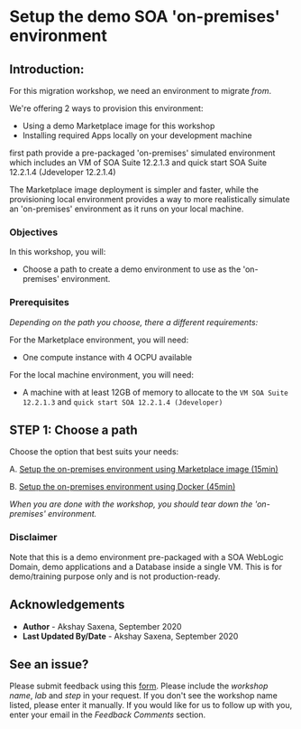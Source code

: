 # Setup the demo SOA 'on-premises' environment

## Introduction: 

For this migration workshop, we need an environment to migrate *from*.

We're offering 2 ways to provision this environment:

- Using a demo Marketplace image for this workshop
- Installing required Apps locally on your development machine

first path provide a pre-packaged 'on-premises' simulated environment which includes an VM of SOA Suite 12.2.1.3 and quick start SOA Suite 12.2.1.4 (Jdeveloper 12.2.1.4)

The Marketplace image deployment is simpler and faster, while the provisioning local environment provides a way to more realistically simulate an 'on-premises' environment as it runs on your local machine. 

### Objectives

In this workshop, you will:

- Choose a path to create a demo environment to use as the 'on-premises' environment.

### Prerequisites

*Depending on the path you choose, there a different requirements:*

For the Marketplace environment, you will need:
- One compute instance with 4 OCPU available

For the local machine environment, you will need:
- A machine with at least 12GB of memory to allocate to the `VM SOA Suite 12.2.1.3` and `quick start SOA 12.2.1.4 (Jdeveloper)`

## **STEP 1:** Choose a path

Choose the option that best suits your needs:

A. [Setup the on-premises environment using Marketplace image (15min)](?lab=lab-1-option-a-setup-on-premises-environment)

B. [Setup the on-premises environment using Docker (45min)](?lab=lab-1-option-b-setup-local-(on-premises))

*When you are done with the workshop, you should tear down the 'on-premises' environment.*

### Disclaimer

Note that this is a demo environment pre-packaged with a SOA WebLogic Domain, demo applications and a Database inside a single VM. This is for demo/training purpose only and is not production-ready.

## Acknowledgements

 - **Author** - Akshay Saxena, September 2020
 - **Last Updated By/Date** - Akshay Saxena, September 2020

## See an issue?
Please submit feedback using this [form](https://apexapps.oracle.com/pls/apex/f?p=133:1:::::P1_FEEDBACK:1). Please include the *workshop name*, *lab* and *step* in your request.  If you don't see the workshop name listed, please enter it manually. If you would like for us to follow up with you, enter your email in the *Feedback Comments* section.
